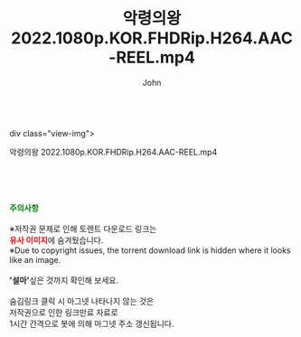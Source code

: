 ﻿---
layout: post
title:  "악령의왕 2022.1080p.KOR.FHDRip.H264.AAC-REEL.mp4"
author: John
categories: [ 영화 ]
tags: [  ]
image:  
description: "악령의왕 2022.1080p.KOR.FHDRip.H264.AAC-REEL.mp4 torrent 정보 공유"
toc: true
toc_sticky: true
---

<br>
div class="view-img">
<a class="view_image" href="https://torrentmobile59.com/bbs/view_image.php?fn=%2Fdata%2Ffile%2Fmovie%2F3659260999_4GstN8Jb_36ccff14be295094d0f193c9eb06ce6aa96fe573.jpg" target="_blank"><img alt="" class="img-tag" content="https://torrentmobile59.com/data/file/movie/3659260999_4GstN8Jb_36ccff14be295094d0f193c9eb06ce6aa96fe573.jpg" itemprop="image" src="https://torrentmobile59.com/data/file/movie/3659260999_4GstN8Jb_36ccff14be295094d0f193c9eb06ce6aa96fe573.jpg"/></a><a class="view_image" href="https://torrentmobile59.com/bbs/view_image.php?fn=%2Fdata%2Ffile%2Fmovie%2F3659260999_cuSJ3rjD_7d43eb095e9916f57f5367374a555939beb303f8.jpg" target="_blank"><img alt="" class="img-tag" content="https://torrentmobile59.com/data/file/movie/3659260999_cuSJ3rjD_7d43eb095e9916f57f5367374a555939beb303f8.jpg" itemprop="image" src="https://torrentmobile59.com/data/file/movie/3659260999_cuSJ3rjD_7d43eb095e9916f57f5367374a555939beb303f8.jpg"/></a></div><div class="view-content" itemprop="description">
<p>악령의왕 2022.1080p.KOR.FHDRip.H264.AAC-REEL.mp4<br/></p> </div
    
<br><br><br>
<p data-ke-size="size16"><b><span style="color: green;">주의사항</span></b><br /><br />※저작권 문제로 인해 토렌트 다운로드 링크는<br /><b><span style="color: red;">유사 이미지</span></b>에 숨겨뒀습니다.<br />※Due to copyright issues, the torrent download link is hidden where it looks like an image.<br /><br /><b>'설마'</b>싶은 것까지 확인해 보세요.<br /><br />숨김링크 클릭 시 마그넷 나타나지 않는 것은<br />저작권으로 인한 링크만료 자료로<br />1시간 간격으로 봇에 의해 마그넷 주소 갱신됩니다.</p>
